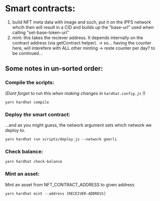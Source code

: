 # Smart contracts:

1. build NFT meta data with image and such, put it on the IPFS network whcih then will result in a CID and builds up the "base-url" used when calling "set-base-token-uri"
2. mint: this takes the reciever address. It depends internally on the contract address (via getContract helper).
   -> so... having the counter here, will interefere with ALL other minting -> reste counter per day?
   to be continued...

## Some notes in un-sorted order:

### Compile the scripts:

_(Dont forget to run this when making changes in `hardhat.config.js` !)_

```
yarn hardhat compile
```

### Deploy _the_ smart contract:

...and as you might guess, the network argument sets which network we deploy to.

```
yarn hardhat run scripts/deploy.js --network goerli
```

### Check balance:

```
yarn hardhat check-balance
```

### Mint an asset:

Mint an asset from NFT_CONTRACT_ADDRESS to given address

```
yarn hardhat mint --address [RECEIVER-ADDRESS]
```
